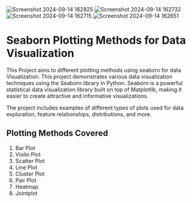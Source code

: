 ![Screenshot 2024-09-14 162825](https://github.com/user-attachments/assets/10134a4c-6702-40a9-88ed-d90686a0c63f)
![Screenshot 2024-09-14 162732](https://github.com/user-attachments/assets/2f95cd47-327c-4abf-a055-4a095d193210)
![Screenshot 2024-09-14 162715](https://github.com/user-attachments/assets/cf74e2ad-2b51-41d9-95be-982f9bea7b44)
![Screenshot 2024-09-14 162651](https://github.com/user-attachments/assets/55e48884-4ea5-4448-bb96-9bb503d945fe)
# Seaborn Plotting Methods for Data Visualization
This Project aims to different plotting methods using seaborn for data Visualization.
This project demonstrates various data visualization techniques using the Seaborn library in Python. Seaborn is a powerful statistical data visualization library built on top of Matplotlib, making it easier to create attractive and informative visualizations.

The project includes examples of different types of plots used for data exploration, feature relationships, distributions, and more.

## Plotting Methods Covered
1. Bar Plot
2. Violin Plot
3. Scatter Plot
4. Line Plot
5. Cluster Plot
6. Pair Plot
7. Heatmap
8. Jointplot

